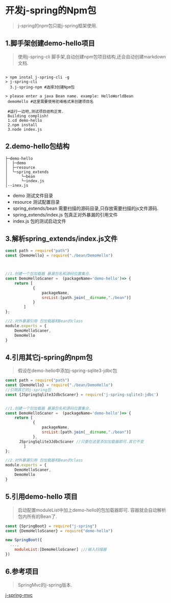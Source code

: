 # 开发j-spring的Npm包

> j-spring的npm包只能j-spring框架使用.  

## 1.脚手架创建demo-hello项目
> 使用j-spring-cli 脚手架,自动创建npm包项目结构,还会自动创建markdown文档.

```shell

> npm instal j-spring-cli -g
> j-spring-cli
  3.j-spring-npm #选择3创建Npm包

> please enter a java Bean name. example: HelloWorldBean
 demoHello #这里需要使用驼峰格式来创建项目名

 #运行一边吧,测试项目结构正常.
 Building complish!
 1.cd demo-hello
 2.npm install
 3.node index.js
```

## 2.demo-hello包结构
```shell
├─demo-hello
│  ├─demo
│  ├─resource
│  └─spring_extends
│      └─bean
│      └─index.js
│--inex.js
```

- demo 测试文件目录
- resource 测试配置目录
- spring_extends/bean 需要扫描的源码目录,只存放需要扫描的js文件源码.
- spring_extends/index.js 包真正对外暴漏的引用文件
- index.js 包的测试启动文件

## 3.解析spring_extends/index.js文件
```js
const path = require("path")
const {DemoHello} = require("./bean/DemoHello")



//1.创建一个包加载器 暴漏包名和源码位置集合.
const DemoHelloScaner =  (packageName='demo-hello')=> {
	return [
			{
				packageName,
				srcList:[path.join(__dirname,"./bean")]
			}
		]
};

//2.对外暴漏引用 包加载器和Bean的class
module.exports = {
	DemoHelloScaner,
	DemoHello
}

```

##  4.引用其它j-spring的npm包
> 假设在demo-hello中添加j-spring-sqlite3-jdbc包

```js
const path = require("path")
const {DemoHello} = require("./bean/DemoHello")
//引用其它的j-spring包
const {JSpringSqlite3JdbcScaner} = require('j-spring-sqlite3-jdbc')


//1.创建一个包加载器 暴漏包名和源码位置集合.
const DemoHelloScaner =  (packageName='demo-hello')=> {
	return [
			{
				packageName,
				srcList:[path.join(__dirname,"./bean")]
			},
      JSpringSqlite3JdbcScaner //只要在这里添加加载器即可.其它不变
		]
};

//2.对外暴漏引用 包加载器和Bean的class
module.exports = {
	DemoHelloScaner,
	DemoHello
}
```

## 5.引用demo-hello 项目
> 启动配置moduleList中加上demo-hello的包加载器即可. 容器就会自动解析包内所有的Bean了.

```js
const {SpringBoot} = require("j-spring")
const {DemoHelloScaner} = require("demo-hello")

new SpringBoot({
  ...,
	moduleList:[DemoHelloScaner] ;//输入扫描器
})

```

## 6.参考项目
> SpringMvc的j-spring版本.

[j-spring-mvc](https://gitee.com/woaianqi/j-spring-mvc)

